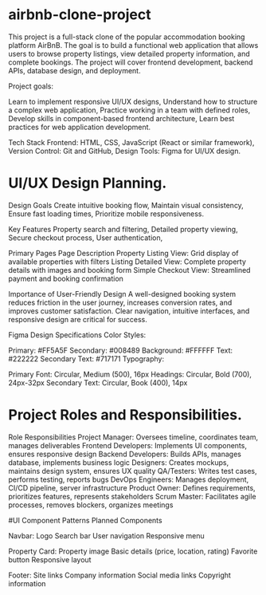 # airbnb-clone-project

This project is a full-stack clone of the popular accommodation booking platform AirBnB. 
The goal is to build a functional web application that allows users to browse property listings, view detailed property information, and complete bookings. The project will cover frontend development, backend APIs, database design, and deployment.

Project goals:

Learn to implement responsive UI/UX designs,
Understand how to structure a complex web application,
Practice working in a team with defined roles,
Develop skills in component-based frontend architecture,
Learn best practices for web application development.

Tech Stack
Frontend: HTML, CSS, JavaScript (React or similar framework),
Version Control: Git and GitHub,
Design Tools: Figma for UI/UX design.

# UI/UX Design Planning.
Design Goals
Create intuitive booking flow,
Maintain visual consistency,
Ensure fast loading times,
Prioritize mobile responsiveness.

Key Features
Property search and filtering,
Detailed property viewing,
Secure checkout process,
User authentication,

Primary Pages
Page	                            Description
Property Listing View: Grid display of available properties with filters
Listing Detailed View: 	Complete property details with images and booking form
Simple Checkout View: 	Streamlined payment and booking confirmation

Importance of User-Friendly Design
A well-designed booking system reduces friction in the user journey, increases conversion rates, and improves customer satisfaction. Clear navigation, intuitive interfaces, and responsive design are critical for success.

Figma Design Specifications
Color Styles:

Primary: #FF5A5F
Secondary: #008489
Background: #FFFFFF
Text: #222222
Secondary Text: #717171
Typography:

Primary Font: Circular, Medium (500), 16px
Headings: Circular, Bold (700), 24px-32px
Secondary Text: Circular, Book (400), 14px

# Project Roles and Responsibilities.

Role	                         Responsibilities
Project Manager:      	Oversees timeline, coordinates team, manages deliverables
Frontend Developers:    Implements UI components, ensures responsive design
Backend Developers:   	Builds APIs, manages database, implements business logic
Designers:              Creates mockups, maintains design system, ensures UX quality
QA/Testers:           	Writes test cases, performs testing, reports bugs
DevOps Engineers:     	Manages deployment, CI/CD pipeline, server infrastructure
Product Owner:          Defines requirements, prioritizes features, represents stakeholders
Scrum Master:         	Facilitates agile processes, removes blockers, organizes meetings

#UI Component Patterns
Planned Components

Navbar:
Logo
Search bar
User navigation
Responsive menu

Property Card:
Property image
Basic details (price, location, rating)
Favorite button
Responsive layout

Footer:
Site links
Company information
Social media links
Copyright information
